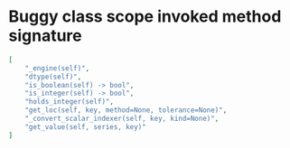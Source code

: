 # Buggy class scope invoked method signature

```json
[
    "_engine(self)",
    "dtype(self)",
    "is_boolean(self) -> bool",
    "is_integer(self) -> bool",
    "holds_integer(self)",
    "get_loc(self, key, method=None, tolerance=None)",
    "_convert_scalar_indexer(self, key, kind=None)",
    "get_value(self, series, key)"
]
```
